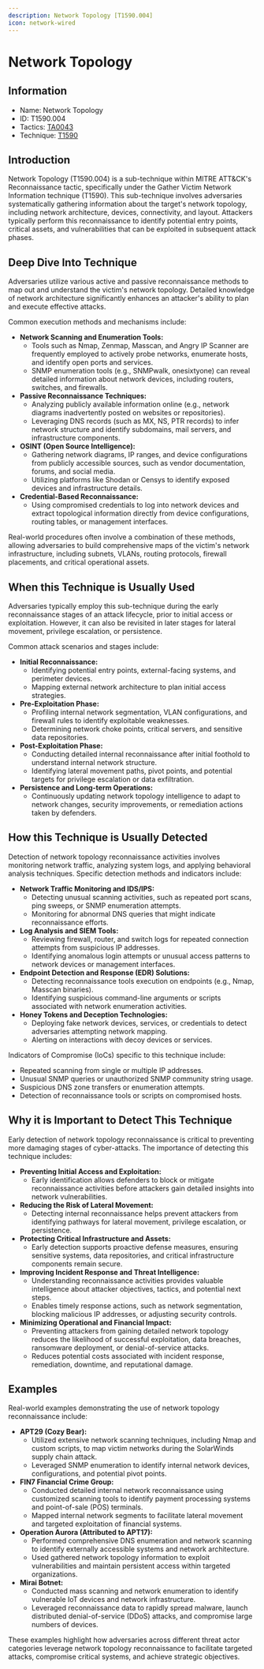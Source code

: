 ```yaml
---
description: Network Topology [T1590.004]
icon: network-wired
---
```


# Network Topology

## Information

* Name: Network Topology
* ID: T1590.004
* Tactics: [TA0043](../)
* Technique: [T1590](./)

## Introduction

Network Topology (T1590.004) is a sub-technique within MITRE ATT\&CK's Reconnaissance tactic, specifically under the Gather Victim Network Information technique (T1590). This sub-technique involves adversaries systematically gathering information about the target's network topology, including network architecture, devices, connectivity, and layout. Attackers typically perform this reconnaissance to identify potential entry points, critical assets, and vulnerabilities that can be exploited in subsequent attack phases.

## Deep Dive Into Technique

Adversaries utilize various active and passive reconnaissance methods to map out and understand the victim's network topology. Detailed knowledge of network architecture significantly enhances an attacker's ability to plan and execute effective attacks.

Common execution methods and mechanisms include:

* **Network Scanning and Enumeration Tools:**
  * Tools such as Nmap, Zenmap, Masscan, and Angry IP Scanner are frequently employed to actively probe networks, enumerate hosts, and identify open ports and services.
  * SNMP enumeration tools (e.g., SNMPwalk, onesixtyone) can reveal detailed information about network devices, including routers, switches, and firewalls.
* **Passive Reconnaissance Techniques:**
  * Analyzing publicly available information online (e.g., network diagrams inadvertently posted on websites or repositories).
  * Leveraging DNS records (such as MX, NS, PTR records) to infer network structure and identify subdomains, mail servers, and infrastructure components.
* **OSINT (Open Source Intelligence):**
  * Gathering network diagrams, IP ranges, and device configurations from publicly accessible sources, such as vendor documentation, forums, and social media.
  * Utilizing platforms like Shodan or Censys to identify exposed devices and infrastructure details.
* **Credential-Based Reconnaissance:**
  * Using compromised credentials to log into network devices and extract topological information directly from device configurations, routing tables, or management interfaces.

Real-world procedures often involve a combination of these methods, allowing adversaries to build comprehensive maps of the victim's network infrastructure, including subnets, VLANs, routing protocols, firewall placements, and critical operational assets.

## When this Technique is Usually Used

Adversaries typically employ this sub-technique during the early reconnaissance stages of an attack lifecycle, prior to initial access or exploitation. However, it can also be revisited in later stages for lateral movement, privilege escalation, or persistence.

Common attack scenarios and stages include:

* **Initial Reconnaissance:**
  * Identifying potential entry points, external-facing systems, and perimeter devices.
  * Mapping external network architecture to plan initial access strategies.
* **Pre-Exploitation Phase:**
  * Profiling internal network segmentation, VLAN configurations, and firewall rules to identify exploitable weaknesses.
  * Determining network choke points, critical servers, and sensitive data repositories.
* **Post-Exploitation Phase:**
  * Conducting detailed internal reconnaissance after initial foothold to understand internal network structure.
  * Identifying lateral movement paths, pivot points, and potential targets for privilege escalation or data exfiltration.
* **Persistence and Long-term Operations:**
  * Continuously updating network topology intelligence to adapt to network changes, security improvements, or remediation actions taken by defenders.

## How this Technique is Usually Detected

Detection of network topology reconnaissance activities involves monitoring network traffic, analyzing system logs, and applying behavioral analysis techniques. Specific detection methods and indicators include:

* **Network Traffic Monitoring and IDS/IPS:**
  * Detecting unusual scanning activities, such as repeated port scans, ping sweeps, or SNMP enumeration attempts.
  * Monitoring for abnormal DNS queries that might indicate reconnaissance efforts.
* **Log Analysis and SIEM Tools:**
  * Reviewing firewall, router, and switch logs for repeated connection attempts from suspicious IP addresses.
  * Identifying anomalous login attempts or unusual access patterns to network devices or management interfaces.
* **Endpoint Detection and Response (EDR) Solutions:**
  * Detecting reconnaissance tools execution on endpoints (e.g., Nmap, Masscan binaries).
  * Identifying suspicious command-line arguments or scripts associated with network enumeration activities.
* **Honey Tokens and Deception Technologies:**
  * Deploying fake network devices, services, or credentials to detect adversaries attempting network mapping.
  * Alerting on interactions with decoy devices or services.

Indicators of Compromise (IoCs) specific to this technique include:

* Repeated scanning from single or multiple IP addresses.
* Unusual SNMP queries or unauthorized SNMP community string usage.
* Suspicious DNS zone transfers or enumeration attempts.
* Detection of reconnaissance tools or scripts on compromised hosts.

## Why it is Important to Detect This Technique

Early detection of network topology reconnaissance is critical to preventing more damaging stages of cyber-attacks. The importance of detecting this technique includes:

* **Preventing Initial Access and Exploitation:**
  * Early identification allows defenders to block or mitigate reconnaissance activities before attackers gain detailed insights into network vulnerabilities.
* **Reducing the Risk of Lateral Movement:**
  * Detecting internal reconnaissance helps prevent attackers from identifying pathways for lateral movement, privilege escalation, or persistence.
* **Protecting Critical Infrastructure and Assets:**
  * Early detection supports proactive defense measures, ensuring sensitive systems, data repositories, and critical infrastructure components remain secure.
* **Improving Incident Response and Threat Intelligence:**
  * Understanding reconnaissance activities provides valuable intelligence about attacker objectives, tactics, and potential next steps.
  * Enables timely response actions, such as network segmentation, blocking malicious IP addresses, or adjusting security controls.
* **Minimizing Operational and Financial Impact:**
  * Preventing attackers from gaining detailed network topology reduces the likelihood of successful exploitation, data breaches, ransomware deployment, or denial-of-service attacks.
  * Reduces potential costs associated with incident response, remediation, downtime, and reputational damage.

## Examples

Real-world examples demonstrating the use of network topology reconnaissance include:

* **APT29 (Cozy Bear):**
  * Utilized extensive network scanning techniques, including Nmap and custom scripts, to map victim networks during the SolarWinds supply chain attack.
  * Leveraged SNMP enumeration to identify internal network devices, configurations, and potential pivot points.
* **FIN7 Financial Crime Group:**
  * Conducted detailed internal network reconnaissance using customized scanning tools to identify payment processing systems and point-of-sale (POS) terminals.
  * Mapped internal network segments to facilitate lateral movement and targeted exploitation of financial systems.
* **Operation Aurora (Attributed to APT17):**
  * Performed comprehensive DNS enumeration and network scanning to identify externally accessible systems and network architecture.
  * Used gathered network topology information to exploit vulnerabilities and maintain persistent access within targeted organizations.
* **Mirai Botnet:**
  * Conducted mass scanning and network enumeration to identify vulnerable IoT devices and network infrastructure.
  * Leveraged reconnaissance data to rapidly spread malware, launch distributed denial-of-service (DDoS) attacks, and compromise large numbers of devices.

These examples highlight how adversaries across different threat actor categories leverage network topology reconnaissance to facilitate targeted attacks, compromise critical systems, and achieve strategic objectives.
